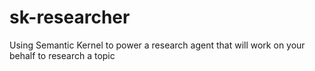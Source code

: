 # sk-researcher
Using Semantic Kernel to power a research agent that will work on your behalf to research a topic

